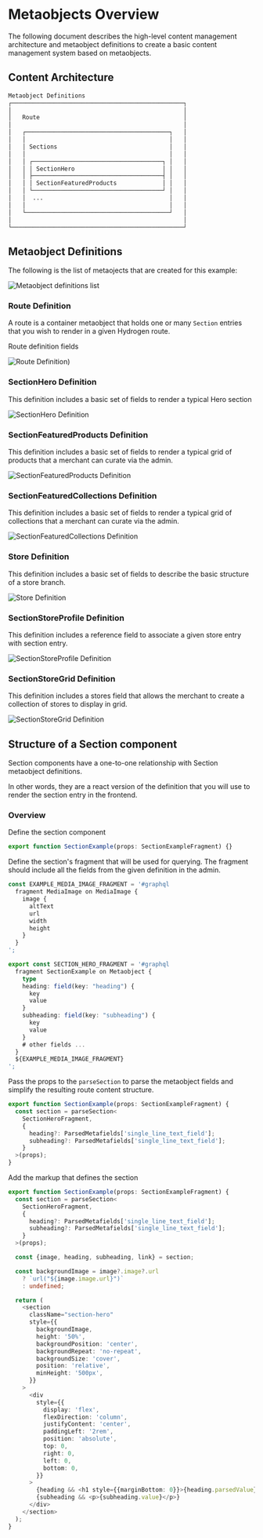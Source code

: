 # Metaobjects Overview

The following document describes the high-level content management architecture and
metaobject definitions to create a basic content management system based on metaobjects.

## Content Architecture

```bash
Metaobject Definitions
┌─────────────────────────────────────────────────┐
│                                                 │
│   Route                                         │
│                                                 │
│   ┌─────────────────────────────────────────┐   │
│   │                                         │   │
│   │ Sections                                │   │
│   │                                         │   │
│   │ ┌─────────────────────────────────────┐ │   │
│   │ │ SectionHero                         │ │   │
│   │ ├─────────────────────────────────────┤ │   │
│   │ │ SectionFeaturedProducts             │ │   │
│   │ └─────────────────────────────────────┘ │   │
│   │  ...                                    │   │
│   │                                         │   │
│   └─────────────────────────────────────────┘   │
│                                                 │
└─────────────────────────────────────────────────┘
```

## Metaobject Definitions

The following is the list of metaojects that are created for this example:

![Metaobject definitions list](./images/definitions_list.png "Metaobject Definitions List")

### Route Definition

A route is a container metaobject that holds one or many `Section` entries that
you wish to render in a given Hydrogen route.

Route definition fields

![Route Definition](./images/definition_route.png "Metaobject Route Definition"))

### SectionHero Definition

This definition includes a basic set of fields to render a typical Hero section

![SectionHero Definition](./images/definition_section_hero.png "Metaobject SectionHero Definition")

### SectionFeaturedProducts Definition

This definition includes a basic set of fields to render a typical grid of products
that a merchant can curate via the admin.

![SectionFeaturedProducts Definition](./images/definition_section_featured_products.png "Metaobject SectionFeaturedProducts Definition")

### SectionFeaturedCollections Definition

This definition includes a basic set of fields to render a typical grid of collections
that a merchant can curate via the admin.

![SectionFeaturedCollections Definition](./images/definition_section_featured_collections.png "Metaobject SectionFeaturedCollections Definition")

### Store Definition

This definition includes a basic set of fields to describe the basic structure of
a store branch.

![Store Definition](./images/definition_store.png "Metaobject Store Definition")

### SectionStoreProfile Definition

This definition includes a reference field to associate a given store entry with
section entry.

![SectionStoreProfile Definition](./images/definition_section_store_profile.png "Metaobject SectionStoreProfile Definition")

### SectionStoreGrid Definition

This definition includes a stores field that allows the merchant to create a collection
of stores to display in grid.

![SectionStoreGrid Definition](./images/definition_section_store_grid.png "Metaobject SectionStoreGrid Definition")

## Structure of a Section component

Section components have a one-to-one relationship with Section metaobject definitions.

In other words, they are a react version of the definition that you will use to
render the section entry in the frontend.

### Overview

Define the section component

```ts
export function SectionExample(props: SectionExampleFragment) {}
```

Define the section's fragment that will be used for querying. The fragment should
include all the fields from the given definition in the admin.

```ts
const EXAMPLE_MEDIA_IMAGE_FRAGMENT = '#graphql
  fragment MediaImage on MediaImage {
    image {
      altText
      url
      width
      height
    }
  }
';

export const SECTION_HERO_FRAGMENT = '#graphql
  fragment SectionExample on Metaobject {
    type
    heading: field(key: "heading") {
      key
      value
    }
    subheading: field(key: "subheading") {
      key
      value
    }
    # other fields ...
  }
  ${EXAMPLE_MEDIA_IMAGE_FRAGMENT}
';
```

Pass the props to the `parseSection` to parse the metaobject fields and simplify
the resulting route content structure.

```ts
export function SectionExample(props: SectionExampleFragment) {
  const section = parseSection<
    SectionHeroFragment,
    {
      heading?: ParsedMetafields['single_line_text_field'];
      subheading?: ParsedMetafields['single_line_text_field'];
    }
  >(props);
}
```

Add the markup that defines the section

```ts
export function SectionExample(props: SectionExampleFragment) {
  const section = parseSection<
    SectionHeroFragment,
    {
      heading?: ParsedMetafields['single_line_text_field'];
      subheading?: ParsedMetafields['single_line_text_field'];
    }
  >(props);

  const {image, heading, subheading, link} = section;

  const backgroundImage = image?.image?.url
    ? `url("${image.image.url}")`
    : undefined;

  return (
    <section
      className="section-hero"
      style={{
        backgroundImage,
        height: '50%',
        backgroundPosition: 'center',
        backgroundRepeat: 'no-repeat',
        backgroundSize: 'cover',
        position: 'relative',
        minHeight: '500px',
      }}
    >
      <div
        style={{
          display: 'flex',
          flexDirection: 'column',
          justifyContent: 'center',
          paddingLeft: '2rem',
          position: 'absolute',
          top: 0,
          right: 0,
          left: 0,
          bottom: 0,
        }}
      >
        {heading && <h1 style={{marginBottom: 0}}>{heading.parsedValue}</h1>}
        {subheading && <p>{subheading.value}</p>}
      </div>
    </section>
  );
}
```
